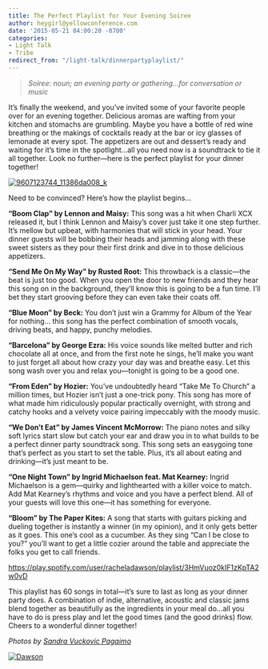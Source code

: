```yaml
---
title: The Perfect Playlist for Your Evening Soiree
author: heygirl@yellowconference.com
date: '2015-05-21 04:00:20 -0700'
categories:
- Light Talk
- Tribe
redirect_from: "/light-talk/dinnerpartyplaylist/"
---
```


> _Soiree: noun; an evening party or gathering...for conversation or music_

It’s finally the weekend, and you’ve invited some of your favorite people over for an evening together. Delicious aromas are wafting from your kitchen and stomachs are grumbling. Maybe you have a bottle of red wine breathing or the makings of cocktails ready at the bar or icy glasses of lemonade at every spot. The appetizers are out and dessert’s ready and waiting for it’s time in the spotlight…all you need now is a soundtrack to tie it all together. Look no further—here is the perfect playlist for your dinner together!

[![9607123744_11386da008_k](https://yellow-blog-images.imgix.net/2015/05/9607123744_11386da008_k-683x1024.jpg)](https://yellow-blog-images.imgix.net/2015/05/9607123744_11386da008_k.jpg)

Need to be convinced? Here’s how the playlist begins…

**“Boom Clap” by Lennon and Maisy:** This song was a hit when Charli XCX released it, but I think Lennon and Maisy’s cover just take it one step further. It’s mellow but upbeat, with harmonies that will stick in your head. Your dinner guests will be bobbing their heads and jamming along with these sweet sisters as they pour their first drink and dive in to those delicious appetizers.

**“Send Me On My Way” by Rusted Root:** This throwback is a classic—the beat is just too good. When you open the door to new friends and they hear this song on in the background, they’ll know this is going to be a fun time. I’ll bet they start grooving before they can even take their coats off.

**“Blue Moon” by Beck:** You don’t just win a Grammy for Album of the Year for nothing… this song has the perfect combination of smooth vocals, driving beats, and happy, punchy melodies.

**“Barcelona” by George Ezra:** His voice sounds like melted butter and rich chocolate all at once, and from the first note he sings, he’ll make you want to just forget all about how crazy your day was and breathe easy. Let this song wash over you and relax you—tonight is going to be a good one.

**“From Eden” by Hozier:** You’ve undoubtedly heard “Take Me To Church” a million times, but Hozier isn’t just a one-trick pony. This song has more of what made him ridiculously popular practically overnight, with strong and catchy hooks and a velvety voice pairing impeccably with the moody music.

**“We Don’t Eat” by James Vincent McMorrow:** The piano notes and silky soft lyrics start slow but catch your ear and draw you in to what builds to be a perfect dinner party soundtrack song. This song sets an easygoing tone that’s perfect as you start to set the table. Plus, it’s all about eating and drinking—it’s just meant to be.

**“One Night Town” by Ingrid Michaelson feat. Mat Kearney:** Ingrid Michaelson is a gem—quirky and lighthearted with a killer voice to match. Add Mat Kearney’s rhythms and voice and you have a perfect blend. All of your guests will love this one—it has something for everyone.

**“Bloom” by The Paper Kites:** A song that starts with guitars picking and dueling together is instantly a winner (in my opinion), and it only gets better as it goes. This one’s cool as a cucumber. As they sing “Can I be close to you?” you’ll want to get a little cozier around the table and appreciate the folks you get to call friends.

https://play.spotify.com/user/racheladawson/playlist/3HmVuoz0kIF1zKpTA2w0vD

This playlist has 60 songs in total—it’s sure to last as long as your dinner party does. A combination of indie, alternative, acoustic and classic jams blend together as beautifully as the ingredients in your meal do…all you have to do is press play and let the good times (and the good drinks) flow. Cheers to a wonderful dinner together!

_Photos by [Sandra Vuckovic Pagaimo](https://www.flickr.com/photos/54132946@N08/with/9607123744/)_

[![Dawson](https://yellow-blog-images.imgix.net/2015/05/Dawson.jpg)](http://www.racheladawson.com/)
